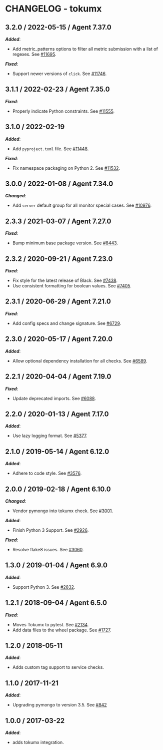 # CHANGELOG - tokumx

## 3.2.0 / 2022-05-15 / Agent 7.37.0

***Added***: 

* Add metric_patterns options to filter all metric submission with a list of regexes. See [#11695](https://github.com/DataDog/integrations-core/pull/11695).

***Fixed***: 

* Support newer versions of `click`. See [#11746](https://github.com/DataDog/integrations-core/pull/11746).


## 3.1.1 / 2022-02-23 / Agent 7.35.0

***Fixed***: 

* Properly indicate Python constraints. See [#11555](https://github.com/DataDog/integrations-core/pull/11555).


## 3.1.0 / 2022-02-19

***Added***: 

* Add `pyproject.toml` file. See [#11448](https://github.com/DataDog/integrations-core/pull/11448).

***Fixed***: 

* Fix namespace packaging on Python 2. See [#11532](https://github.com/DataDog/integrations-core/pull/11532).


## 3.0.0 / 2022-01-08 / Agent 7.34.0

***Changed***: 

* Add `server` default group for all monitor special cases. See [#10976](https://github.com/DataDog/integrations-core/pull/10976).


## 2.3.3 / 2021-03-07 / Agent 7.27.0

***Fixed***: 

* Bump minimum base package version. See [#8443](https://github.com/DataDog/integrations-core/pull/8443).


## 2.3.2 / 2020-09-21 / Agent 7.23.0

***Fixed***: 

* Fix style for the latest release of Black. See [#7438](https://github.com/DataDog/integrations-core/pull/7438).
* Use consistent formatting for boolean values. See [#7405](https://github.com/DataDog/integrations-core/pull/7405).


## 2.3.1 / 2020-06-29 / Agent 7.21.0

***Fixed***: 

* Add config specs and change signature. See [#6729](https://github.com/DataDog/integrations-core/pull/6729).


## 2.3.0 / 2020-05-17 / Agent 7.20.0

***Added***: 

* Allow optional dependency installation for all checks. See [#6589](https://github.com/DataDog/integrations-core/pull/6589).


## 2.2.1 / 2020-04-04 / Agent 7.19.0

***Fixed***: 

* Update deprecated imports. See [#6088](https://github.com/DataDog/integrations-core/pull/6088).


## 2.2.0 / 2020-01-13 / Agent 7.17.0

***Added***: 

* Use lazy logging format. See [#5377](https://github.com/DataDog/integrations-core/pull/5377).


## 2.1.0 / 2019-05-14 / Agent 6.12.0

***Added***: 

* Adhere to code style. See [#3576](https://github.com/DataDog/integrations-core/pull/3576).


## 2.0.0 / 2019-02-18 / Agent 6.10.0

***Changed***: 

* Vendor pymongo into tokumx check. See [#3001](https://github.com/DataDog/integrations-core/pull/3001).

***Added***: 

* Finish Python 3 Support. See [#2926](https://github.com/DataDog/integrations-core/pull/2926).

***Fixed***: 

* Resolve flake8 issues. See [#3060](https://github.com/DataDog/integrations-core/pull/3060).


## 1.3.0 / 2019-01-04 / Agent 6.9.0

***Added***: 

* Support Python 3. See [#2832](https://github.com/DataDog/integrations-core/pull/2832).


## 1.2.1 / 2018-09-04 / Agent 6.5.0

***Fixed***: 

* Moves Tokumx to pytest. See [#2134](https://github.com/DataDog/integrations-core/pull/2134).
* Add data files to the wheel package. See [#1727](https://github.com/DataDog/integrations-core/pull/1727).


## 1.2.0 / 2018-05-11

***Added***: 

* Adds custom tag support to service checks.


## 1.1.0 / 2017-11-21

***Added***: 

* Upgrading pymongo to version 3.5. See [#842](https://github.com/DataDog/integrations-core/issues/842)


## 1.0.0 / 2017-03-22

***Added***: 

* adds tokumx integration.

